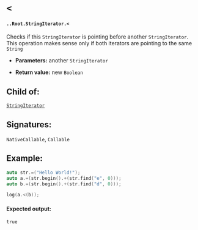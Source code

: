 # `<`

#### `..Root.StringIterator.<`

Checks if this `StringIterator` is pointing before another `StringIterator`. This operation makes sense only if both iterators are pointing to the same `String`

* **Parameters:** another `StringIterator`

* **Return value:** new `Boolean`

## Child of:

[`StringIterator`](docs..Root.StringIterator.md)

## Signatures:

`NativeCallable`, `Callable`

## Example:

```c
auto str.=("Hello World!");
auto a.=(str.begin().+(str.find("e", 0)));
auto b.=(str.begin().+(str.find("d", 0)));

log(a.<(b));
```

#### Expected output:

```
true
```